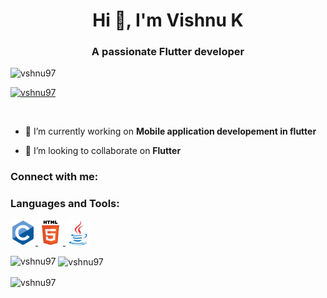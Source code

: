 <h1 align="center">Hi 👋, I'm Vishnu K</h1>
<h3 align="center">A passionate Flutter developer</h3>

<p align="left"> <img src="https://komarev.com/ghpvc/?username=vshnu97&label=Profile%20views&color=0e75b6&style=flat" alt="vshnu97" /> </p>

<p align="left"> <a href="https://github.com/ryo-ma/github-profile-trophy"><img src="https://github-profile-trophy.vercel.app/?username=vshnu97" alt="vshnu97" /></a> </p>

<p align="left"> <a href="https://twitter.com/" target="blank"><img src="https://img.shields.io/twitter/follow/?logo=twitter&style=for-the-badge" alt="" /></a> </p>

- 🔭 I’m currently working on **Mobile application developement in flutter**

- 👯 I’m looking to collaborate on **Flutter**

<h3 align="left">Connect with me:</h3>
<p align="left">
</p>

<h3 align="left">Languages and Tools:</h3>
<p align="left"> <a href="https://www.cprogramming.com/" target="_blank" rel="noreferrer"> <img src="https://raw.githubusercontent.com/devicons/devicon/master/icons/c/c-original.svg" alt="c" width="40" height="40"/> </a> <a href="https://www.w3.org/html/" target="_blank" rel="noreferrer"> <img src="https://raw.githubusercontent.com/devicons/devicon/master/icons/html5/html5-original-wordmark.svg" alt="html5" width="40" height="40"/> </a> <a href="https://www.java.com" target="_blank" rel="noreferrer"> <img src="https://raw.githubusercontent.com/devicons/devicon/master/icons/java/java-original.svg" alt="java" width="40" height="40"/> </a> </p>

<p><img align="left" src="https://github-readme-stats.vercel.app/api/top-langs?username=vshnu97&show_icons=true&locale=en&layout=compact" alt="vshnu97" /></p>

<p>&nbsp;<img align="center" src="https://github-readme-stats.vercel.app/api?username=vshnu97&show_icons=true&locale=en" alt="vshnu97" /></p>

<p><img align="center" src="https://github-readme-streak-stats.herokuapp.com/?user=vshnu97&" alt="vshnu97" /></p>
